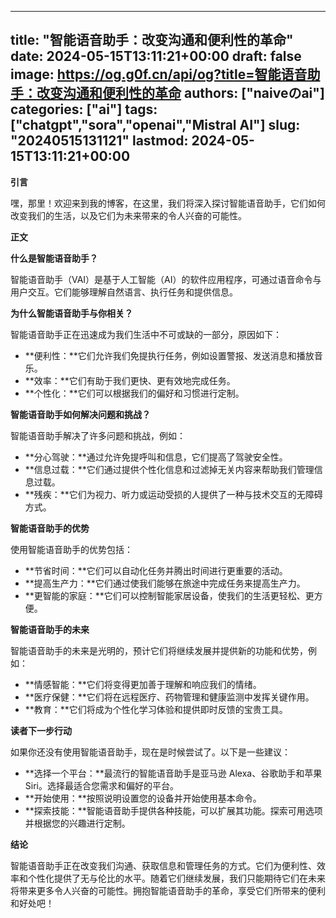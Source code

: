 
---
title: "智能语音助手：改变沟通和便利性的革命"
date: 2024-05-15T13:11:21+00:00
draft: false
image: https://og.g0f.cn/api/og?title=智能语音助手：改变沟通和便利性的革命
authors: ["naiveのai"]
categories: ["ai"]
tags: ["chatgpt","sora","openai","Mistral AI"]
slug: "20240515131121"
lastmod: 2024-05-15T13:11:21+00:00
---
**引言**

嘿，那里！欢迎来到我的博客，在这里，我们将深入探讨智能语音助手，它们如何改变我们的生活，以及它们为未来带来的令人兴奋的可能性。

**正文**

**什么是智能语音助手？**

智能语音助手（VAI）是基于人工智能（AI）的软件应用程序，可通过语音命令与用户交互。它们能够理解自然语言、执行任务和提供信息。

**为什么智能语音助手与你相关？**

智能语音助手正在迅速成为我们生活中不可或缺的一部分，原因如下：

* **便利性：**它们允许我们免提执行任务，例如设置警报、发送消息和播放音乐。
* **效率：**它们有助于我们更快、更有效地完成任务。
* **个性化：**它们可以根据我们的偏好和习惯进行定制。

**智能语音助手如何解决问题和挑战？**

智能语音助手解决了许多问题和挑战，例如：

* **分心驾驶：**通过允许免提呼叫和信息，它们提高了驾驶安全性。
* **信息过载：**它们通过提供个性化信息和过滤掉无关内容来帮助我们管理信息过载。
* **残疾：**它们为视力、听力或运动受损的人提供了一种与技术交互的无障碍方式。

**智能语音助手的优势**

使用智能语音助手的优势包括：

* **节省时间：**它们可以自动化任务并腾出时间进行更重要的活动。
* **提高生产力：**它们通过使我们能够在旅途中完成任务来提高生产力。
* **更智能的家庭：**它们可以控制智能家居设备，使我们的生活更轻松、更方便。

**智能语音助手的未来**

智能语音助手的未来是光明的，预计它们将继续发展并提供新的功能和优势，例如：

* **情感智能：**它们将变得更加善于理解和响应我们的情绪。
* **医疗保健：**它们将在远程医疗、药物管理和健康监测中发挥关键作用。
* **教育：**它们将成为个性化学习体验和提供即时反馈的宝贵工具。

**读者下一步行动**

如果你还没有使用智能语音助手，现在是时候尝试了。以下是一些建议：

* **选择一个平台：**最流行的智能语音助手是亚马逊 Alexa、谷歌助手和苹果 Siri。选择最适合您需求和偏好的平台。
* **开始使用：**按照说明设置您的设备并开始使用基本命令。
* **探索技能：**智能语音助手提供各种技能，可以扩展其功能。探索可用选项并根据您的兴趣进行定制。

**结论**

智能语音助手正在改变我们沟通、获取信息和管理任务的方式。它们为便利性、效率和个性化提供了无与伦比的水平。随着它们继续发展，我们只能期待它们在未来将带来更多令人兴奋的可能性。拥抱智能语音助手的革命，享受它们所带来的便利和好处吧！